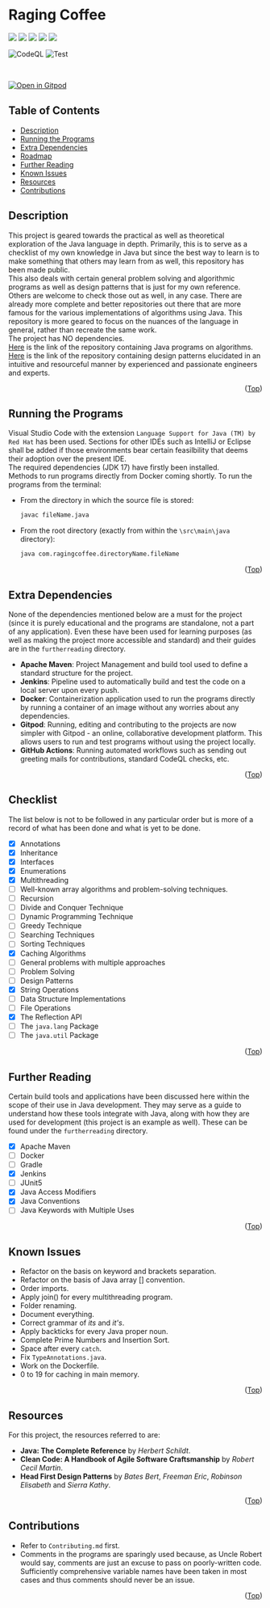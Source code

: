 # Raging Coffee

<div id="top"></div>
<span>
  <img src="https://img.shields.io/badge/Java-orange?style=for-the-badge&logo=java&logoColor=orange" />
  <img src="https://img.shields.io/badge/apache_maven-C71A36?style=for-the-badge&logo=apachemaven&logoColor=white" />
  <img src="https://img.shields.io/badge/Docker-2CA5E0?style=for-the-badge&logo=docker&logoColor=white" />
  <img src="https://img.shields.io/badge/Jenkins-D24939?style=for-the-badge&logo=Jenkins&logoColor=white" />
  <img src="https://img.shields.io/badge/Gitpod-000000?style=for-the-badge&logo=gitpod&logoColor=#FFAE33" />
</span>

<br />

<span>

  ![CodeQL](https://github.com/github/docs/actions/workflows/codeql.yml/badge.svg)
  ![Test](https://github.com/github/docs/actions/workflows/maven.yml/badge.svg)
</span>

<br />

[![Open in Gitpod](https://gitpod.io/button/open-in-gitpod.svg)](https://gitpod.io/#https://github.com/Diptonil/raging-coffee)


## Table of Contents

- [Description](#description)
- [Running the Programs](#running-the-programs)
- [Extra Dependencies](#extra-dependencies)
- [Roadmap](#roadmap)
- [Further Reading](#further-reading)
- [Known Issues](#known-issues)
- [Resources](#resources)
- [Contributions](#contributions)


## Description

This project is geared towards the practical as well as theoretical exploration of the Java language in depth. Primarily, this is to serve as a checklist of my own knowledge in Java but since the best way to learn is to make something that others may learn from as well, this repository has been made public.<br />
This also deals with certain general problem solving and algorithmic programs as well as design patterns that is just for my own reference. Others are welcome to check those out as well, in any case. There are already more complete and better repositories out there that are more famous for the various implementations of algorithms using Java. This repository is more geared to focus on the nuances of the language in general, rather than recreate the same work.<br />
The project has NO dependencies.<br />
<a href="https://github.com/TheAlgorithms/Java">Here</a> is the link of the repository containing Java programs on algorithms.<br />
<a href="https://github.com/iluwatar/java-design-patterns">Here</a> is the link of the repository containing design patterns elucidated in an intuitive and resourceful manner by experienced and passionate engineers and experts.


<p align="right">(<a href="#top">Top</a>)</p>


## Running the Programs

Visual Studio Code with the extension `Language Support for Java (TM) by Red Hat` has been used. Sections for other IDEs such as IntelliJ or Eclipse shall be added if those environments bear certain feasilbility that deems their adoption over the present IDE.<br />
The required dependencies (JDK 17) have firstly been installed.<br />
Methods to run programs directly from Docker coming shortly. To run the programs from the terminal:
- From the directory in which the source file is stored:
  ```sh
  javac fileName.java
  ```
- From the root directory (exactly from within the `\src\main\java` directory):
  ```sh
  java com.ragingcoffee.directoryName.fileName
  ```

<p align="right">(<a href="#top">Top</a>)</p>


## Extra Dependencies

None of the dependencies mentioned below are a must for the project (since it is purely educational and the programs are standalone, not a part of any application). Even these have been used for learning purposes (as well as making the project more accessible and standard) and their guides are in the `furtherreading` directory.
- **Apache Maven**: Project Management and build tool used to define a standard structure for the project.
- **Jenkins**: Pipeline used to automatically build and test the code on a local server upon every push.
- **Docker**: Containerization application used to run the programs directly by running a container of an image without any worries about any dependencies.
- **Gitpod**: Running, editing and contributing to the projects are now simpler with Gitpod - an online, collaborative development platform. This allows users to run and test programs without using the project locally.
- **GitHub Actions**: Running automated workflows such as sending out greeting mails for contributions, standard CodeQL checks, etc. 

<p align="right">(<a href="#top">Top</a>)</p>


## Checklist

The list below is not to be followed in any particular order but is more of a record of what has been done and what is yet to be done.
- [x] Annotations
- [x] Inheritance
- [x] Interfaces
- [x] Enumerations
- [x] Multithreading
- [ ] Well-known array algorithms and problem-solving techniques.
- [ ] Recursion
- [ ] Divide and Conquer Technique
- [ ] Dynamic Programming Technique
- [ ] Greedy Technique
- [ ] Searching Techniques
- [ ] Sorting Techniques
- [x] Caching Algorithms
- [ ] General problems with multiple approaches
- [ ] Problem Solving
- [ ] Design Patterns
- [x] String Operations
- [ ] Data Structure Implementations
- [ ] File Operations
- [x] The Reflection API
- [ ] The `java.lang` Package
- [ ] The `java.util` Package

<p align="right">(<a href="#top">Top</a>)</p>


## Further Reading

Certain build tools and applications have been discussed here within the scope of their use in Java development. They may serve as a guide to understand how these tools integrate with Java, along with how they are used for development (this project is an example as well). These can be found under the `furtherreading` directory.
- [x] Apache Maven
- [ ] Docker
- [ ] Gradle
- [x] Jenkins
- [ ] JUnit5
- [x] Java Access Modifiers
- [x] Java Conventions
- [ ] Java Keywords with Multiple Uses

<p align="right">(<a href="#top">Top</a>)</p>


## Known Issues

- Refactor on the basis on keyword and brackets separation.
- Refactor on the basis of Java array [] convention.
- Order imports.
- Apply join() for every multithreading program.
- Folder renaming.
- Document everything.
- Correct grammar of *its* and *it's*.
- Apply backticks for every Java proper noun.
- Complete Prime Numbers and Insertion Sort.
- Space after every `catch`.
- Fix `TypeAnnotations.java`.
- Work on the Dockerfile.
- 0 to 19 for caching in main memory.

<p align="right">(<a href="#top">Top</a>)</p>


## Resources

For this project, the resources referred to are:
- **Java: The Complete Reference** by *Herbert Schildt*.
- **Clean Code: A Handbook of Agile Software Craftsmanship** by *Robert Cecil Martin*.
- **Head First Design Patterns** by *Bates Bert*, *Freeman Eric*, *Robinson Elisabeth* and *Sierra Kathy*.

<p align="right">(<a href="#top">Top</a>)</p>


## Contributions

- Refer to `Contributing.md` first.
- Comments in the programs are sparingly used because, as Uncle Robert would say, comments are just an excuse to pass on poorly-written code. Sufficiently comprehensive variable names have been taken in most cases and thus comments should never be an issue.

<p align="right">(<a href="#top">Top</a>)</p>
